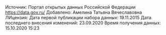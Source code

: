 Источник: Портал открытых данных Российской Федерации https://data.gov.ru/
Добавлено: Амелина Татьяна Вячеславовна
ЛИцензия: 
Дата первой публикации набора данных: 19.11.2015
Дата последнего внесения изменений: 23.09.2020
Время получения данных: 15.10.2020 15:23
